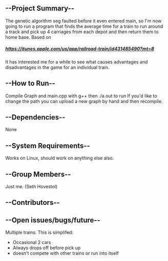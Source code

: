 ## --Project Summary--
The genetic algorithm seg faulted before it even entered main, so 
I'm now going to run a program that finds the average time for a train 
to run around a track and pick up 4 carriages from each depot and then 
return them to home base. Based on 
##### https://itunes.apple.com/us/app/railroad-train/id431485490?mt=8 
It has interested me for a while to see what causes advantages and 
disadvantages in the game for an individual train.

## --How to Run--
Compile Graph and main.cpp with g++
then ./a.out to run
If you'd like to change the path you can upload a new graph by hand and 
then recompile.

## --Dependencies--
None

## --System Requirements--
Works on Linux, should work on anything else also.

## --Group Members--
Just me. (Seth Hovestol)

## --Contributors--

## --Open issues/bugs/future--
Multiple trains.
This is simplifed:
+ Occasional 2 cars
+ Always drops off before pick up
+ doesn't compete with other trains or run into itself
